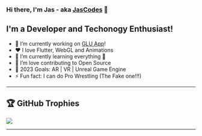 ### Hi there, I'm Jas - aka [JasCodes][website] 👋

## I'm a Developer and Techonogy Enthusiast!
- 🔭 I’m currently working on [GLU App][glu_website]!
- ❤️ I love Flutter, WebGL and Animations
- 🌱 I’m currently learning everything 🤣
- 👯 I’m love contributing to Open Source
- 🥅 2023 Goals: AR | VR | Unreal Game Engine
- ⚡ Fun fact: I can do Pro Wrestling (The Fake one!!!)

<!-- ### Connect with me:

[<img align="left" alt="JasCodes | LinkedIn" width="22px" src="https://cdn.jsdelivr.net/npm/simple-icons@v3/icons/linkedin.svg" />][linkedin]

[<img align="left" alt="JasCodes | Twitter" width="22px" src="https://cdn.jsdelivr.net/npm/simple-icons@v3/icons/twitter.svg" />][twitter]

[<img align="left" alt="jas.bio" width="22px" src="https://raw.githubusercontent.com/iconic/open-iconic/master/svg/globe.svg" />][website]
<br/> -->

---

<!-- <img align="left" alt="JasCodes's Github Stats" src="https://github-readme-stats.vercel.app/api?username=jascodes&show_icons=true&hide_border=true" />
hlkjlkj
<br/>
<br/>
<br/>

--- -->

## 🏆 GitHub Trophies

![](https://github-profile-trophy.vercel.app/?username=jascodes&theme=onedark&no-frame=true&no-bg=false&margin-w=4&margin-h=4)

---

[website]: https://jas.bio
[twitter]: https://twitter.com/jascodes
[youtube]: https://youtube.com/jascodes
[linkedin]: https://linkedin.com/in/jascodes
[bizzy]: https://bizzy.jas.bio
[glu_website]: https://glulearning.com
